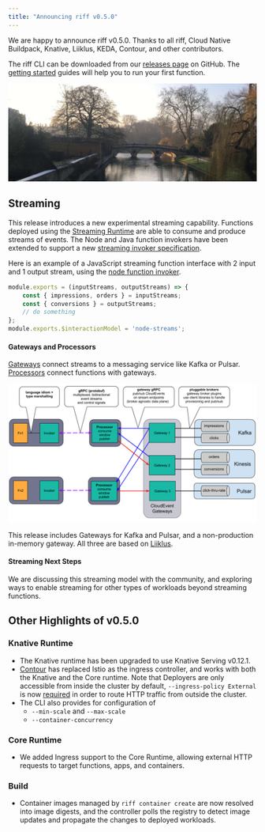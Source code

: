 ```yaml
---
title: "Announcing riff v0.5.0"
---
```


We are happy to announce riff v0.5.0. Thanks to all riff, Cloud Native Buildpack, Knative, Liiklus, KEDA, Contour, and other contributors.

The riff CLI can be downloaded from our [releases page](https://github.com/projectriff/cli/releases/tag/v0.5.0) on GitHub. The [getting started](/docs/v0.5/getting-started) guides will help you to run your first function.

![Cambridge UK bridge](assets/cam-bridge.jpg)

## Streaming

This release introduces a new experimental streaming capability. Functions deployed using the [Streaming Runtime](/docs/v0.5/runtimes/streaming) are able to consume and produce streams of events. The Node and Java function invokers have been extended to support a new [streaming invoker specification](https://github.com/projectriff/invoker-specification/blob/master/streaming.md).

Here is an example of a JavaScript streaming function interface with 2 input and 1 output stream, using the [node function invoker]().
```js
module.exports = (inputStreams, outputStreams) => {
    const { impressions, orders } = inputStreams;
    const { conversions } = outputStreams;
    // do something
};
module.exports.$interactionModel = 'node-streams';
```
<!--truncate-->

#### Gateways and Processors

[Gateways](docs/v0.5/cli/riff-streaming-gateway) connect streams to a messaging service like Kafka or Pulsar. [Processors](/docs/v0.5/cli/riff-streaming-processor-create) connect functions with gateways.

![Streaming architecture diagram](assets/streaming.png)

This release includes Gateways for Kafka and Pulsar, and a non-production in-memory gateway. All three are based on [Liiklus](https://github.com/bsideup/liiklus).

#### Streaming Next Steps

We are discussing this streaming model with the community, and exploring ways to enable streaming for other types of workloads beyond streaming functions.

## Other Highlights of v0.5.0

### Knative Runtime

- The Knative runtime has been upgraded to use Knative Serving v0.12.1.
- [Contour](https://projectcontour.io) has replaced Istio as the ingress controller, and works with both the Knative and the Core runtime. Note that Deployers are only accessible from inside the cluster by default, `--ingress-policy External` is now [required](/docs/v0.5/cli/riff-knative-deployer-create) in order to route HTTP traffic from outside the cluster.
- The CLI also provides for configuration of
  -  `--min-scale` and `--max-scale`
  -  `--container-concurrency`

### Core Runtime

- We added Ingress support to the Core Runtime, allowing external HTTP requests to target functions, apps, and containers.

### Build

- Container images managed by `riff container create` are now resolved into image digests, and the controller polls the registry to detect image updates and propagate the changes to deployed workloads.

